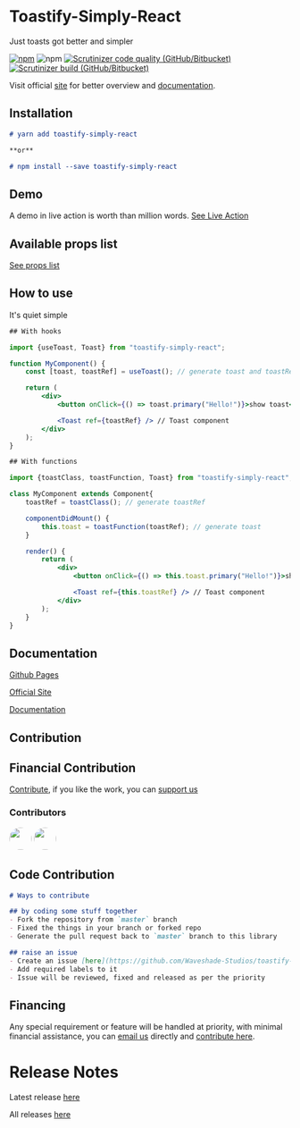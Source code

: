 # Toastify-Simply-React

Just toasts got better and simpler

[![npm](https://img.shields.io/npm/v/toastify-simply-react)](https://www.npmjs.com/package/toastify-simply-react)
![npm](https://img.shields.io/npm/dt/toastify-simply-react?color=yellow)
[![Scrutinizer code quality (GitHub/Bitbucket)](https://img.shields.io/scrutinizer/quality/g/Waveshade-Studios/toastify-simply-react?color=%23CA63DD)](https://scrutinizer-ci.com/g/Waveshade-Studios/toastify-simply-react)
[![Scrutinizer build (GitHub/Bitbucket)](https://img.shields.io/scrutinizer/build/g/Waveshade-Studios/toastify-simply-react)](https://scrutinizer-ci.com/g/Waveshade-Studios/toastify-simply-react/build-status)

Visit official [site](https://toastify-simply-react.herokuapp.com/) for better overview and [documentation](https://toastify-simply-react.herokuapp.com/read-docs).

## Installation

```markdown
# yarn add toastify-simply-react

**or**

# npm install --save toastify-simply-react
```

## Demo

A demo in live action is worth than million words.
[See Live Action](https://toastify-simply-react.herokuapp.com/demo-playground)

## Available props list

[See props list](https://toastify-simply-react.herokuapp.com/read-docs/props)


## How to use

It's quiet simple


```jsx
## With hooks

import {useToast, Toast} from "toastify-simply-react";

function MyComponent() {
    const [toast, toastRef] = useToast(); // generate toast and toastRef

    return (
        <div>
            <button onClick={() => toast.primary("Hello!")}>show toast</button>

            <Toast ref={toastRef} /> // Toast component
        </div>
    );
}

## With functions

import {toastClass, toastFunction, Toast} from "toastify-simply-react";

class MyComponent extends Component{
    toastRef = toastClass(); // generate toastRef

    componentDidMount() {
        this.toast = toastFunction(toastRef); // generate toast
    }

    render() {
        return (
            <div>
                <button onClick={() => this.toast.primary("Hello!")}>show toast</button>

                <Toast ref={this.toastRef} /> // Toast component
            </div>
        );
    }
}
```

## Documentation
[Github Pages](https://waveshade-studios.github.io/toastify-simply-react)

[Official Site](https://toastify-simply-react.herokuapp.com/)

[Documentation](https://toastify-simply-react.herokuapp.com/read-docs)

## Contribution

## Financial Contribution

[Contribute](https://opencollective.com/toastify-simply-react), if you like the work, you can [support us](https://opencollective.com/toastify-simply-react/contribute/reliever-19802/checkout)

### Contributors

<a href="https://github.com/rohit231095"><img src="http://i.imgur.com/XHjuWgo.png" width="40" height="40" style="border-radius:50%;" /></a> <a href="https://github.com/Waveshade-Studios"><img src="https://avatars1.githubusercontent.com/u/68241259?s=60&v=4" width="40" height="40" style="border-radius:50%;" /></a>


## Code Contribution

```markdown
# Ways to contribute

## by coding some stuff together
- Fork the repository from `master` branch
- Fixed the things in your branch or forked repo
- Generate the pull request back to `master` branch to this library

## raise an issue
- Create an issue [here](https://github.com/Waveshade-Studios/toastify-simply-react/issues)
- Add required labels to it
- Issue will be reviewed, fixed and released as per the priority
```


## Financing

Any special requirement or feature will be handled at priority, with minimal financial assistance, you can [email us](mailto:waveshade.studios@gmail.com?subject=Proposal-Toastify-Simply-React) directly and [contribute here](https://opencollective.com/toastify-simply-react).

# Release Notes

Latest release [here](https://toastify-simply-react.herokuapp.com/releases)

All releases [here](https://toastify-simply-react.herokuapp.com/releases)